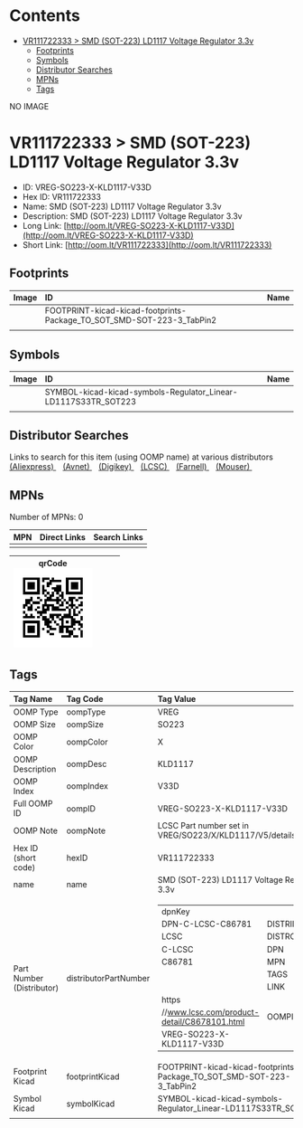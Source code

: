 



Contents
========

* [VR111722333 > SMD (SOT-223) LD1117 Voltage Regulator 3.3v](#vr111722333--smd-sot-223-ld1117-voltage-regulator-33v)
	* [Footprints](#footprints)
	* [Symbols](#symbols)
	* [Distributor Searches](#distributor-searches)
	* [MPNs](#mpns)
	* [Tags](#tags)
  
NO IMAGE  
# VR111722333 > SMD (SOT-223) LD1117 Voltage Regulator 3.3v

- ID: VREG-SO223-X-KLD1117-V33D
- Hex ID: VR111722333
- Name: SMD (SOT-223) LD1117 Voltage Regulator 3.3v
- Description: SMD (SOT-223) LD1117 Voltage Regulator 3.3v
- Long Link: [http://oom.lt/VREG-SO223-X-KLD1117-V33D](http://oom.lt/VREG-SO223-X-KLD1117-V33D)
- Short Link: [http://oom.lt/VR111722333](http://oom.lt/VR111722333)

## Footprints
  

|Image|ID|Name|
| :--- | :--- | :--- |
||FOOTPRINT-kicad-kicad-footprints-Package_TO_SOT_SMD-SOT-223-3_TabPin2||
||||

## Symbols
  

|Image|ID|Name|
| :--- | :--- | :--- |
|![]()|SYMBOL-kicad-kicad-symbols-Regulator_Linear-LD1117S33TR_SOT223||
||||

## Distributor Searches
  
Links to search for this item (using OOMP name) at various distributors  
[(Aliexpress) ](https://www.aliexpress.com/wholesale?SearchText=1117SMD+SOT-223+LD1117+Voltage+Regulator+3.3v)&nbsp;&nbsp;&nbsp;[(Avnet) ](https://www.avnet.com/shop/us/search/SMD+SOT-223+LD1117+Voltage+Regulator+3.3v)&nbsp;&nbsp;&nbsp;[(Digikey) ](https://www.digikey.co.uk/en/products/result?s=SMD+SOT-223+LD1117+Voltage+Regulator+3.3v)&nbsp;&nbsp;&nbsp;[(LCSC) ](https://www.lcsc.com/search?q=SMD+SOT-223+LD1117+Voltage+Regulator+3.3v)&nbsp;&nbsp;&nbsp;[(Farnell) ](https://uk.farnell.com/search?st=SMD+SOT-223+LD1117+Voltage+Regulator+3.3v)&nbsp;&nbsp;&nbsp;[(Mouser) ](https://www.mouser.com/c/?q=SMD+SOT-223+LD1117+Voltage+Regulator+3.3v)&nbsp;&nbsp;&nbsp;
## MPNs
  
Number of MPNs: 0  

|MPN|Direct Links|Search Links|
| :--- | :--- | :--- |
||||
  

|qrCode<br>[![](https://raw.githubusercontent.com/oomlout/oomlout_OOMP_parts_V2/main/VREG/SO223/X/KLD1117/V33D/qrCode_140.png)](https://github.com/oomlout/oomlout_OOMP_parts_V2/tree/main/VREG/SO223/X/KLD1117/V33D/qrCode.png)||||
| :---: | :---: | :---: | :---: |

## Tags
  

|Tag Name|Tag Code|Tag Value|
| :--- | :--- | :--- |
|OOMP Type|oompType|VREG|
|OOMP Size|oompSize|SO223|
|OOMP Color|oompColor|X|
|OOMP Description|oompDesc|KLD1117|
|OOMP Index|oompIndex|V33D|
|Full OOMP ID|oompID|VREG-SO223-X-KLD1117-V33D|
|OOMP Note|oompNote|LCSC Part number set in VREG/SO223/X/KLD1117/V5/details2.py|
|Hex ID (short code)|hexID|VR111722333|
|name|name|SMD (SOT-223) LD1117 Voltage Regulator 3.3v|
|Part Number (Distributor)|distributorPartNumber|<table><tr><td>dpnKey</td></tr><tr><td> DPN-C-LCSC-C86781</td><td> DISTRIBUTOR</td></tr><tr><td> LCSC</td><td> DISTRCODE</td></tr><tr><td> C-LCSC</td><td> DPN</td></tr><tr><td> C86781</td><td> MPN</td></tr><tr><td> </td><td> TAGS</td></tr><tr><td> </td><td> LINK</td></tr><tr><td> https</td></tr><tr><td>//www.lcsc.com/product-detail/C8678101.html</td><td> OOMPID</td></tr><tr><td> VREG-SO223-X-KLD1117-V33D</td></tr></table></td><td> <table><tr><td>dpnKey</td></tr><tr><td> DPN-C-LCSC-C35879</td><td> DISTRIBUTOR</td></tr><tr><td> LCSC</td><td> DISTRCODE</td></tr><tr><td> C-LCSC</td><td> DPN</td></tr><tr><td> C35879</td><td> MPN</td></tr><tr><td> </td><td> TAGS</td></tr><tr><td> </td><td> LINK</td></tr><tr><td> https</td></tr><tr><td>//www.lcsc.com/product-detail/C3587901.html</td><td> OOMPID</td></tr><tr><td> VREG-SO223-X-KLD1117-V33D</td></tr></table></td><td> <table><tr><td>dpnKey</td></tr><tr><td> DPN-C-LCSC-C347229</td><td> DISTRIBUTOR</td></tr><tr><td> LCSC</td><td> DISTRCODE</td></tr><tr><td> C-LCSC</td><td> DPN</td></tr><tr><td> C347229</td><td> MPN</td></tr><tr><td> </td><td> TAGS</td></tr><tr><td> </td><td> LINK</td></tr><tr><td> https</td></tr><tr><td>//www.lcsc.com/product-detail/C34722901.html</td><td> OOMPID</td></tr><tr><td> VREG-SO223-X-KLD1117-V33D</td></tr></table></td><td> <table><tr><td>dpnKey</td></tr><tr><td> DPN-C-LCSC-C115288</td><td> DISTRIBUTOR</td></tr><tr><td> LCSC</td><td> DISTRCODE</td></tr><tr><td> C-LCSC</td><td> DPN</td></tr><tr><td> C115288</td><td> MPN</td></tr><tr><td> </td><td> TAGS</td></tr><tr><td> </td><td> LINK</td></tr><tr><td> https</td></tr><tr><td>//www.lcsc.com/product-detail/C11528801.html</td><td> OOMPID</td></tr><tr><td> VREG-SO223-X-KLD1117-V33D</td></tr></table></td><td> <table><tr><td>dpnKey</td></tr><tr><td> DPN-C-LCSC-C474404</td><td> DISTRIBUTOR</td></tr><tr><td> LCSC</td><td> DISTRCODE</td></tr><tr><td> C-LCSC</td><td> DPN</td></tr><tr><td> C474404</td><td> MPN</td></tr><tr><td> </td><td> TAGS</td></tr><tr><td> </td><td> LINK</td></tr><tr><td> https</td></tr><tr><td>//www.lcsc.com/product-detail/C47440401.html</td><td> OOMPID</td></tr><tr><td> VREG-SO223-X-KLD1117-V33D</td></tr></table></td><td> <table><tr><td>dpnKey</td></tr><tr><td> DPN-C-LCSC-C71121</td><td> DISTRIBUTOR</td></tr><tr><td> LCSC</td><td> DISTRCODE</td></tr><tr><td> C-LCSC</td><td> DPN</td></tr><tr><td> C71121</td><td> MPN</td></tr><tr><td> </td><td> TAGS</td></tr><tr><td> </td><td> LINK</td></tr><tr><td> https</td></tr><tr><td>//www.lcsc.com/product-detail/C7112101.html</td><td> OOMPID</td></tr><tr><td> VREG-SO223-X-KLD1117-V33D</td></tr></table>|
|Footprint Kicad|footprintKicad|FOOTPRINT-kicad-kicad-footprints-Package_TO_SOT_SMD-SOT-223-3_TabPin2|
|Symbol Kicad|symbolKicad|SYMBOL-kicad-kicad-symbols-Regulator_Linear-LD1117S33TR_SOT223|
||||
